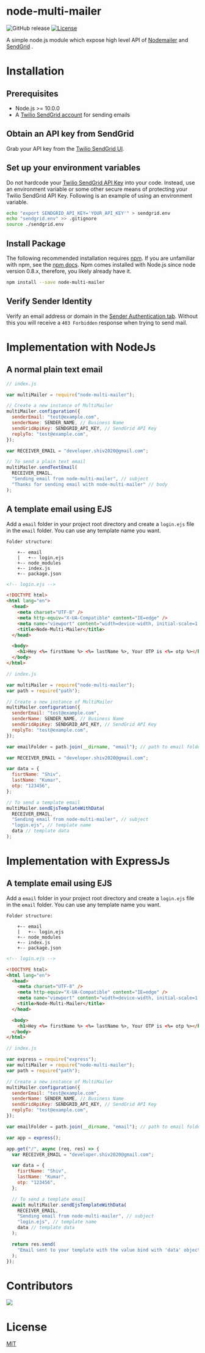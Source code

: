 # node-multi-mailer

![GitHub release](https://img.shields.io/github/release/shiv-source/node-multi-mailer)
[![License](https://img.shields.io/github/license/shiv-source/node-multi-mailer)](https://opensource.org/licenses/MIT)

A simple node.js module which expose high level API of [Nodemailer](https://www.npmjs.com/package/nodemailer) and [SendGrid](https://www.npmjs.com/package/@sendgrid/mail) .

# Installation

## Prerequisites

- Node.js >= 10.0.0
- A [Twilio SendGrid account](https://sendgrid.com/free?source=sendgrid-nodejs) for sending emails

## Obtain an API key from SendGrid

Grab your API key from the [Twilio SendGrid UI](https://app.sendgrid.com/settings/api_keys).

## Set up your environment variables

Do not hardcode your [Twilio SendGrid API Key](https://app.sendgrid.com/settings/api_keys) into your code. Instead, use an environment variable or some other secure means of protecting your Twilio SendGrid API Key. Following is an example of using an environment variable.

```bash
echo "export SENDGRID_API_KEY='YOUR_API_KEY'" > sendgrid.env
echo "sendgrid.env" >> .gitignore
source ./sendgrid.env
```

## Install Package

The following recommended installation requires [npm](https://npmjs.org/). If you are unfamiliar with npm, see the [npm docs](https://npmjs.org/doc/). Npm comes installed with Node.js since node version 0.8.x, therefore, you likely already have it.

```sh
npm install --save node-multi-mailer
```

## Verify Sender Identity

Verify an email address or domain in the [Sender Authentication tab](https://app.sendgrid.com/settings/sender_auth/senders). Without this you will receive a `403 Forbidden` response when trying to send mail.

# Implementation with NodeJs

## A normal plain text email

```js
// index.js

var multiMailer = require("node-multi-mailer");

// Create a new instance of MultiMailer
multiMailer.configuration({
  senderEmail: "test@example.com",
  senderName: SENDER_NAME, // Business Name
  sendGridApiKey: SENDGRID_API_KEY, // SendGrid API Key
  replyTo: "test@example.com",
});

var RECEIVER_EMAIL = "developer.shiv2020@gmail.com";

// To send a plain text email
multiMailer.sendTextEmail(
  RECEIVER_EMAIL,
  "Sending email from node-multi-mailer", // subject
  "Thanks for sending email with node-multi-mailer" // body
);
```

## A template email using EJS

Add a `email` folder in your project root directory and create a `login.ejs` file in the `email` folder. You can use any template name you want.

```
Folder structure:

    +-- email
    |   +-- login.ejs
    +-- node_modules
    +-- index.js
    +-- package.json
```

```html
<!-- login.ejs -->

<!DOCTYPE html>
<html lang="en">
  <head>
    <meta charset="UTF-8" />
    <meta http-equiv="X-UA-Compatible" content="IE=edge" />
    <meta name="viewport" content="width=device-width, initial-scale=1.0" />
    <title>Node-Multi-Mailer</title>
  </head>

  <body>
    <h1>Hey <%= firstName %> <%= lastName %>, Your OTP is <%= otp %></h1>
  </body>
</html>
```

```js
// index.js

var multiMailer = require("node-multi-mailer");
var path = require("path");

// Create a new instance of MultiMailer
multiMailer.configuration({
  senderEmail: "test@example.com",
  senderName: SENDER_NAME, // Business Name
  sendGridApiKey: SENDGRID_API_KEY, // SendGrid API Key
  replyTo: "test@example.com",
});

var emailFolder = path.join(__dirname, "email"); // path to email folder

var RECEIVER_EMAIL = "developer.shiv2020@gmail.com";

var data = {
  fisrtName: "Shiv",
  lastName: "Kumar",
  otp: "123456",
};

// To send a template email
multiMailer.sendEjsTemplateWithData(
  RECEIVER_EMAIL,
  "Sending email from node-multi-mailer", // subject
  "login.ejs", // template name
  data // template data
);
```

# Implementation with ExpressJs

## A template email using EJS

Add a `email` folder in your project root directory and create a `login.ejs` file in the `email` folder. You can use any template name you want.

```
Folder structure:

    +-- email
    |   +-- login.ejs
    +-- node_modules
    +-- index.js
    +-- package.json
```

```html
<!-- login.ejs -->

<!DOCTYPE html>
<html lang="en">
  <head>
    <meta charset="UTF-8" />
    <meta http-equiv="X-UA-Compatible" content="IE=edge" />
    <meta name="viewport" content="width=device-width, initial-scale=1.0" />
    <title>Node-Multi-Mailer</title>
  </head>

  <body>
    <h1>Hey <%= firstName %> <%= lastName %>, Your OTP is <%= otp %></h1>
  </body>
</html>
```

```js
// index.js

var express = require("express");
var multiMailer = require("node-multi-mailer");
var path = require("path");

// Create a new instance of MultiMailer
multiMailer.configuration({
  senderEmail: "test@example.com",
  senderName: SENDER_NAME, // Business Name
  sendGridApiKey: SENDGRID_API_KEY, // SendGrid API Key
  replyTo: "test@example.com",
});

var emailFolder = path.join(__dirname, "email"); // path to email folder

var app = express();

app.get("/", async (req, res) => {
  var RECEIVER_EMAIL = "developer.shiv2020@gmail.com";

  var data = {
    fisrtName: "Shiv",
    lastName: "Kumar",
    otp: "123456",
  };

  // To send a template email
  await multiMailer.sendEjsTemplateWithData(
    RECEIVER_EMAIL,
    "Sending email from node-multi-mailer", // subject
    "login.ejs", // template name
    data // template data
  );

  return res.send(
    "Email sent to your template with the value bind with 'data' object"
  );
});
```

# Contributors

<a href = "https://github.com/shiv-source">
  <img src = "https://contrib.rocks/image?repo=shiv-source/node-multi-mailer"/>
</a>

# License

[MIT](https://opensource.org/licenses/MIT)
